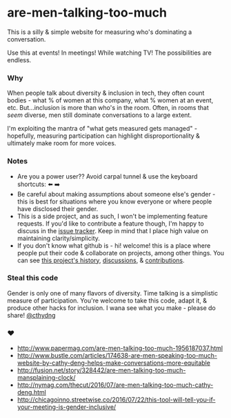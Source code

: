 # are-men-talking-too-much

This is a silly & simple website for measuring who's dominating a conversation.

Use this at events! In meetings! While watching TV! The possibilities are endless.

### Why
When people talk about diversity & inclusion in tech, they often count bodies - what % of women at this company, what % women at an event, etc. But...inclusion is more than who's in the room. Often, in rooms that *seem* diverse, men still dominate conversations to a large extent.

I'm exploiting the mantra of "what gets measured gets managed" - hopefully, measuring participation can highlight disproportionality & ultimately make room for more voices.

### Notes
- Are you a power user?? Avoid carpal tunnel & use the keyboard shortcuts: :arrow_left: :arrow_right:
- Be careful about making assumptions about someone else's gender - this is best for situations where you know everyone or where people have disclosed their gender.
- This is a side project, and as such, I won't be implementing feature requests. If you'd like to contribute a feature though, I'm happy to discuss in the [issue tracker](https://github.com/cathydeng/are-men-talking-too-much/issues). Keep in mind that I place high value on maintaining clarity/simplicity.
- If you don't know what github is - hi! welcome! this is a place where people put their code & collaborate on projects, among other things. You can see [this project's history](https://github.com/cathydeng/are-men-talking-too-much/commits/master), [discussions](https://github.com/cathydeng/are-men-talking-too-much/issues), & [contributions](https://github.com/cathydeng/are-men-talking-too-much/pulls?utf8=%E2%9C%93&q=).

### Steal this code
Gender is only one of many flavors of diversity. Time talking is a simplistic measure of participation. You're welcome to take this code, adapt it, & produce other hacks for inclusion. I wana see what you make - please do share! [@cthydng](https://twitter.com/cthydng/)

### :heart:
- http://www.papermag.com/are-men-talking-too-much-1956187037.html
- http://www.bustle.com/articles/174638-are-men-speaking-too-much-website-by-cathy-deng-helps-make-conversations-more-equitable
- http://fusion.net/story/328442/are-men-talking-too-much-mansplaining-clock/
- http://nymag.com/thecut/2016/07/are-men-talking-too-much-cathy-deng.html
- http://chicagoinno.streetwise.co/2016/07/22/this-tool-will-tell-you-if-your-meeting-is-gender-inclusive/
